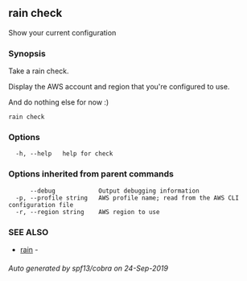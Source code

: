 ## rain check

Show your current configuration

### Synopsis

Take a rain check.

Display the AWS account and region that you're configured to use.

And do nothing else for now :)

```
rain check
```

### Options

```
  -h, --help   help for check
```

### Options inherited from parent commands

```
      --debug            Output debugging information
  -p, --profile string   AWS profile name; read from the AWS CLI configuration file
  -r, --region string    AWS region to use
```

### SEE ALSO

* [rain](index.md)	 - 

###### Auto generated by spf13/cobra on 24-Sep-2019

